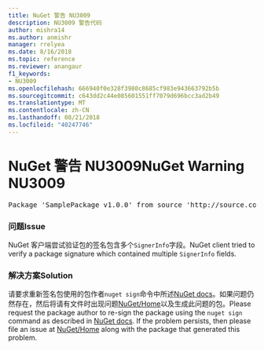 ```yaml
---
title: NuGet 警告 NU3009
description: NU3009 警告代码
author: mishra14
ms.author: anmishr
manager: rrelyea
ms.date: 8/16/2018
ms.topic: reference
ms.reviewer: anangaur
f1_keywords:
- NU3009
ms.openlocfilehash: 666940f0e328f3980c8685cf983e943663792b5b
ms.sourcegitcommit: c643dd2c44e085601551ff7079d696bcc3ad2b49
ms.translationtype: MT
ms.contentlocale: zh-CN
ms.lasthandoff: 08/21/2018
ms.locfileid: "40247746"
---
```

# <a name="nuget-warning-nu3009"></a><span data-ttu-id="64869-103">NuGet 警告 NU3009</span><span class="sxs-lookup"><span data-stu-id="64869-103">NuGet Warning NU3009</span></span>

<pre>Package 'SamplePackage v1.0.0' from source 'http://source.com/index.json': The package signature file does not contain exactly one primary signature.</pre>

### <a name="issue"></a><span data-ttu-id="64869-104">问题</span><span class="sxs-lookup"><span data-stu-id="64869-104">Issue</span></span>

<span data-ttu-id="64869-105">NuGet 客户端尝试验证包的签名包含多个`SignerInfo`字段。</span><span class="sxs-lookup"><span data-stu-id="64869-105">NuGet client tried to verify a package signature which contained multiple `SignerInfo` fields.</span></span>


### <a name="solution"></a><span data-ttu-id="64869-106">解决方案</span><span class="sxs-lookup"><span data-stu-id="64869-106">Solution</span></span>

<span data-ttu-id="64869-107">请要求重新签名包使用的包作者`nuget sign`命令中所述[NuGet docs](https://docs.microsoft.com/en-us/nuget/create-packages/sign-a-package)。如果问题仍然存在，然后将请有文件时出现问题[NuGet/Home](https://github.com/NuGet/Home/issues)以及生成此问题的包。</span><span class="sxs-lookup"><span data-stu-id="64869-107">Please request the package author to re-sign the package using the `nuget sign` command as described in [NuGet docs](https://docs.microsoft.com/en-us/nuget/create-packages/sign-a-package). If the problem persists, then please file an issue at [NuGet/Home](https://github.com/NuGet/Home/issues) along with the package that generated this problem.</span></span>


